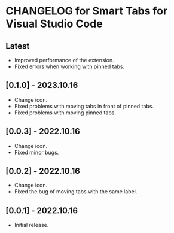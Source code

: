 # CHANGELOG for Smart Tabs for Visual Studio Code

## Latest

- Improved performance of the extension.
- Fixed errors when working with pinned tabs.

## [0.1.0] - 2023.10.16

- Change icon.
- Fixed problems with moving tabs in front of pinned tabs.
- Fixed problems with moving pinned tabs.

## [0.0.3] - 2022.10.16

- Change icon.
- Fixed minor bugs.

## [0.0.2] - 2022.10.16

- Change icon.
- Fixed the bug of moving tabs with the same label.

## [0.0.1] - 2022.10.16

- Initial release.


